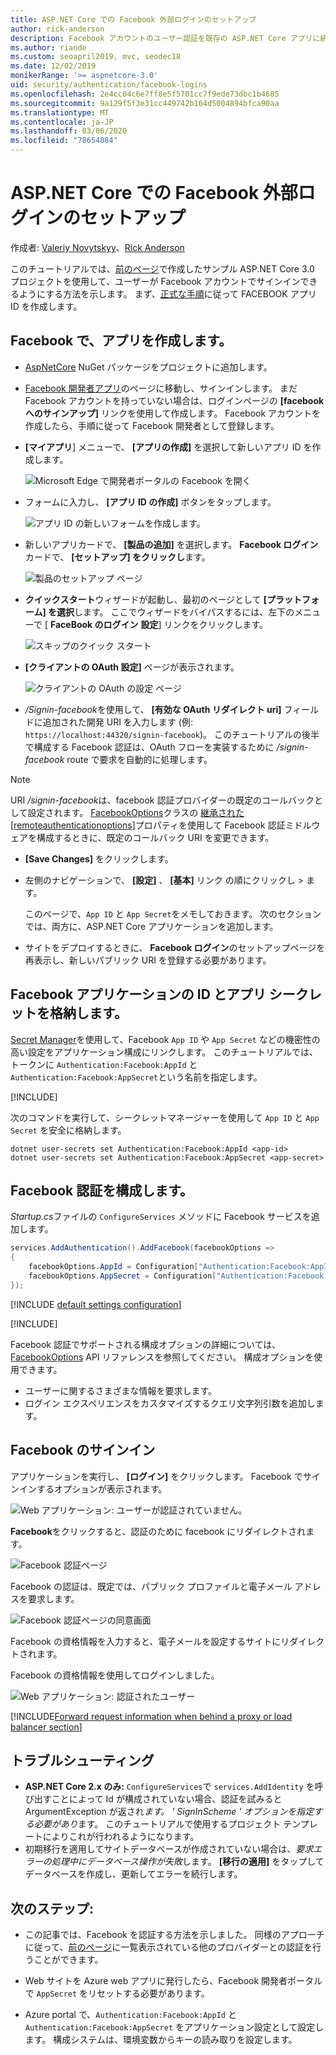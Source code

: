```yaml
---
title: ASP.NET Core での Facebook 外部ログインのセットアップ
author: rick-anderson
description: Facebook アカウントのユーザー認証を既存の ASP.NET Core アプリに統合する方法を示すコード例を紹介したチュートリアルです。
ms.author: riande
ms.custom: seoapril2019, mvc, seodec18
ms.date: 12/02/2019
monikerRange: '>= aspnetcore-3.0'
uid: security/authentication/facebook-logins
ms.openlocfilehash: 2e4cc04c6e7ff8e5f5701cc7f9ede73dbc1b4685
ms.sourcegitcommit: 9a129f5f3e31cc449742b164d5004894bfca90aa
ms.translationtype: MT
ms.contentlocale: ja-JP
ms.lasthandoff: 03/06/2020
ms.locfileid: "78654884"
---
```

# <a name="facebook-external-login-setup-in-aspnet-core"></a>ASP.NET Core での Facebook 外部ログインのセットアップ

作成者: [Valeriy Novytskyy](https://github.com/01binary)、[Rick Anderson](https://twitter.com/RickAndMSFT)

このチュートリアルでは、[前のページ](xref:security/authentication/social/index)で作成したサンプル ASP.NET Core 3.0 プロジェクトを使用して、ユーザーが Facebook アカウントでサインインできるようにする方法を示します。 まず、[正式な手順](https://developers.facebook.com)に従って FACEBOOK アプリ ID を作成します。

## <a name="create-the-app-in-facebook"></a>Facebook で、アプリを作成します。

* [AspNetCore](https://www.nuget.org/packages/Microsoft.AspNetCore.Authentication.Facebook) NuGet パッケージをプロジェクトに追加します。

* [Facebook 開発者アプリ](https://developers.facebook.com/apps/)のページに移動し、サインインします。 まだ Facebook アカウントを持っていない場合は、ログインページの **[facebook へのサインアップ]** リンクを使用して作成します。  Facebook アカウントを作成したら、手順に従って Facebook 開発者として登録します。

* **[マイアプリ**] メニューで、 **[アプリの作成]** を選択して新しいアプリ ID を作成します。

   ![Microsoft Edge で開発者ポータルの Facebook を開く](index/_static/FBMyApps.png)

* フォームに入力し、 **[アプリ ID の作成]** ボタンをタップします。

  ![アプリ ID の新しいフォームを作成します。](index/_static/FBNewAppId.png)

* 新しいアプリカードで、 **[製品の追加]** を選択します。  **Facebook ログイン**カードで、 **[セットアップ] をクリックし**ます。 

  ![製品のセットアップ ページ](index/_static/FBProductSetup.png)

* **クイックスタート**ウィザードが起動し、最初のページとして **[プラットフォーム] を選択**します。 ここでウィザードをバイパスするには、左下のメニューで [ **FaceBook のログイン** **設定**] リンクをクリックします。

  ![スキップのクイック スタート](index/_static/FBSkipQuickStart.png)

* **[クライアントの OAuth 設定]** ページが表示されます。

  ![クライアントの OAuth の設定 ページ](index/_static/FBOAuthSetup.png)

* */Signin-facebook*を使用して、 **[有効な OAuth リダイレクト uri]** フィールドに追加された開発 URI を入力します (例: `https://localhost:44320/signin-facebook`)。 このチュートリアルの後半で構成する Facebook 認証は、OAuth フローを実装するために */signin-facebook* route で要求を自動的に処理します。

> [!NOTE]
> URI */signin-facebook*は、facebook 認証プロバイダーの既定のコールバックとして設定されます。 [FacebookOptions](/dotnet/api/microsoft.aspnetcore.authentication.facebook.facebookoptions)クラスの [継承された[remoteauthenticationoptions]](/dotnet/api/microsoft.aspnetcore.authentication.remoteauthenticationoptions.callbackpath)プロパティを使用して Facebook 認証ミドルウェアを構成するときに、既定のコールバック URI を変更できます。

* **[Save Changes]** をクリックします。

* 左側のナビゲーションで、 **[設定]** 、 **[基本]** リンク の順にクリックし > ます。

  このページで、`App ID` と `App Secret`をメモしておきます。 次のセクションでは、両方に、ASP.NET Core アプリケーションを追加します。

* サイトをデプロイするときに、 **Facebook ログイン**のセットアップページを再表示し、新しいパブリック URI を登録する必要があります。

## <a name="store-facebook-app-id-and-app-secret"></a>Facebook アプリケーションの ID とアプリ シークレットを格納します。

[Secret Manager](xref:security/app-secrets)を使用して、Facebook `App ID` や `App Secret` などの機密性の高い設定をアプリケーション構成にリンクします。 このチュートリアルでは、トークンに `Authentication:Facebook:AppId` と `Authentication:Facebook:AppSecret`という名前を指定します。

[!INCLUDE[](~/includes/environmentVarableColon.md)]

次のコマンドを実行して、シークレットマネージャーを使用して `App ID` と `App Secret` を安全に格納します。

```dotnetcli
dotnet user-secrets set Authentication:Facebook:AppId <app-id>
dotnet user-secrets set Authentication:Facebook:AppSecret <app-secret>
```

## <a name="configure-facebook-authentication"></a>Facebook 認証を構成します。

*Startup.cs*ファイルの `ConfigureServices` メソッドに Facebook サービスを追加します。

```csharp
services.AddAuthentication().AddFacebook(facebookOptions =>
{
    facebookOptions.AppId = Configuration["Authentication:Facebook:AppId"];
    facebookOptions.AppSecret = Configuration["Authentication:Facebook:AppSecret"];
});
```

[!INCLUDE [default settings configuration](includes/default-settings.md)]

[!INCLUDE[](includes/chain-auth-providers.md)]

Facebook 認証でサポートされる構成オプションの詳細については、 [FacebookOptions](/dotnet/api/microsoft.aspnetcore.builder.facebookoptions) API リファレンスを参照してください。 構成オプションを使用できます。

* ユーザーに関するさまざまな情報を要求します。
* ログイン エクスペリエンスをカスタマイズするクエリ文字列引数を追加します。

## <a name="sign-in-with-facebook"></a>Facebook のサインイン

アプリケーションを実行し、 **[ログイン]** をクリックします。 Facebook でサインインするオプションが表示されます。

![Web アプリケーション: ユーザーが認証されていません。](index/_static/DoneFacebook.png)

**Facebook**をクリックすると、認証のために facebook にリダイレクトされます。

![Facebook 認証ページ](index/_static/FBLogin.png)

Facebook の認証は、既定では、パブリック プロファイルと電子メール アドレスを要求します。

![Facebook 認証ページの同意画面](index/_static/FBLoginDone.png)

Facebook の資格情報を入力すると、電子メールを設定するサイトにリダイレクトされます。

Facebook の資格情報を使用してログインしました。

![Web アプリケーション: 認証されたユーザー](index/_static/Done.png)

[!INCLUDE[Forward request information when behind a proxy or load balancer section](includes/forwarded-headers-middleware.md)]

## <a name="troubleshooting"></a>トラブルシューティング

* **ASP.NET Core 2.x のみ:** `ConfigureServices`で `services.AddIdentity` を呼び出すことによって Id が構成されていない場合、認証を試みると ArgumentException が返され*ます。 ' SignInScheme ' オプションを指定する必要があり*ます。 このチュートリアルで使用するプロジェクト テンプレートによりこれが行われるようになります。
* 初期移行を適用してサイトデータベースが作成されていない場合は、*要求エラーの処理中にデータベース操作が失敗*します。 **[移行の適用]** をタップしてデータベースを作成し、更新してエラーを続行します。

## <a name="next-steps"></a>次のステップ:

* この記事では、Facebook を認証する方法を示しました。 同様のアプローチに従って、[前のページ](xref:security/authentication/social/index)に一覧表示されている他のプロバイダーとの認証を行うことができます。

* Web サイトを Azure web アプリに発行したら、Facebook 開発者ポータルで `AppSecret` をリセットする必要があります。

* Azure portal で、`Authentication:Facebook:AppId` と `Authentication:Facebook:AppSecret` をアプリケーション設定として設定します。 構成システムは、環境変数からキーの読み取りを設定します。
